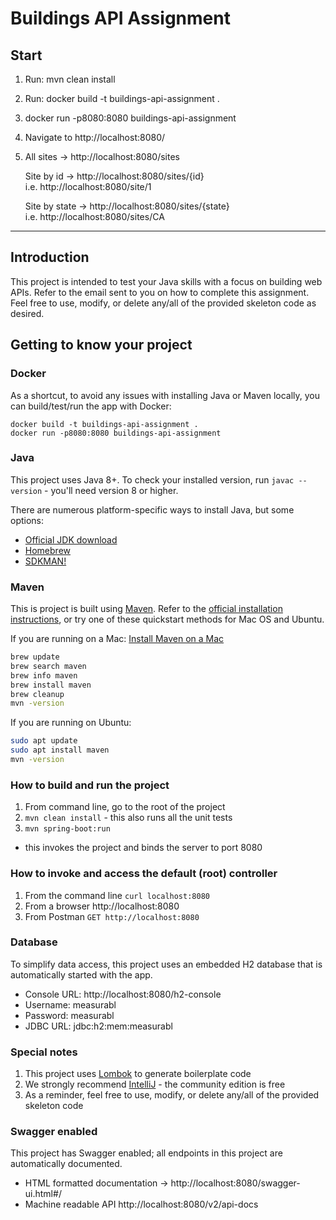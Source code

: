 # Buildings API Assignment

## Start
1. Run: mvn clean install
2. Run: docker build -t buildings-api-assignment .
3. docker run -p8080:8080 buildings-api-assignment
4. Navigate to http://localhost:8080/
5. All sites -> http://localhost:8080/sites  
  
   Site by id -> http://localhost:8080/sites/{id}  
   i.e. http://localhost:8080/site/1  
   
   Site by state -> http://localhost:8080/sites/{state}  
   i.e. http://localhost:8080/sites/CA

---

## Introduction

This project is intended to test your Java skills with a focus on building web APIs. Refer to the email sent to you on
how to complete this assignment. Feel free to use, modify, or delete any/all of the provided skeleton code as desired.

## Getting to know your project

### Docker

As a shortcut, to avoid any issues with installing Java or Maven locally, you can build/test/run the app with Docker:

    docker build -t buildings-api-assignment .
    docker run -p8080:8080 buildings-api-assignment

### Java

This project uses Java 8+. To check your installed version, run `javac --version` - you'll need version 8 or higher.

There are numerous platform-specific ways to install Java, but some options:

* [Official JDK download](https://www.oracle.com/java/technologies/javase-downloads.html)
* [Homebrew](https://devqa.io/brew-install-java/)
* [SDKMAN!](https://sdkman.io/)

### Maven

This is project is built using [Maven](https://maven.apache.org/index.html). Refer to
the [official installation instructions](https://maven.apache.org/install.html), or try one of these quickstart methods
for Mac OS and Ubuntu.

If you are running on a
Mac: [Install Maven on a Mac](https://www.code2bits.com/how-to-install-maven-on-macos-using-homebrew/)

```bash
brew update
brew search maven
brew info maven
brew install maven
brew cleanup
mvn -version
```

If you are running on Ubuntu:

```bash
sudo apt update
sudo apt install maven
mvn -version
```

### How to build and run the project

1. From command line, go to the root of the project
2. `mvn clean install` - this also runs all the unit tests
3. `mvn spring-boot:run`

- this invokes the project and binds the server to port 8080

### How to invoke and access the default (root) controller

1. From the command line `curl localhost:8080`
2. From a browser http://localhost:8080
3. From Postman `GET http://localhost:8080`

### Database

To simplify data access, this project uses an embedded H2 database that is automatically started with the app.

* Console URL: http://localhost:8080/h2-console
* Username: measurabl
* Password: measurabl
* JDBC URL: jdbc:h2:mem:measurabl

### Special notes

1. This project uses [Lombok](https://projectlombok.org) to generate boilerplate code
2. We strongly recommend [IntelliJ](https://www.jetbrains.com/idea/download/) - the community edition is free
3. As a reminder, feel free to use, modify, or delete any/all of the provided skeleton code

### Swagger enabled

This project has Swagger enabled; all endpoints in this project are automatically documented.

* HTML formatted documentation -> http://localhost:8080/swagger-ui.html#/
* Machine readable API http://localhost:8080/v2/api-docs 
